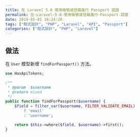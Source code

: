 ```yaml
---
title: 在 Laravel 5.8 使用帳號或信箱進行 Passport 認證
permalink: 在-Laravel-5-8-使用帳號或信箱進行-Passport-認證
date: 2019-05-01 16:24:20
tags: ["程式設計", "PHP", "Laravel", "API", "Passport"]
categories: ["程式設計", "PHP", "Laravel"]
---
```


## 做法

在 `User` 模型新增 `findForPassport()` 方法。

```PHP
use HasApiTokens;

/**
 * @param  $username
 * @return mixed
 */
public function findForPassport($username) {
    $field = filter_var($username, FILTER_VALIDATE_EMAIL)
        ? 'email'
        : 'username';

    return $this->where($field, $username)->first();
}
```
